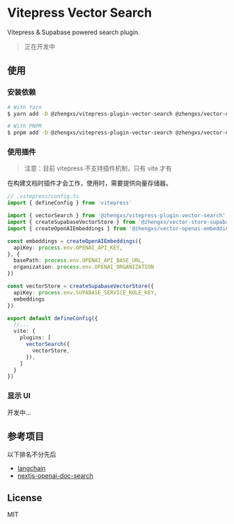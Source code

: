 # Vitepress Vector Search

Vitepress & Supabase powered search plugin.

> 正在开发中

## 使用

### 安装依赖

```bash
# With Yarn
$ yarn add -D @zhengxs/vitepress-plugin-vector-search @zhengxs/vector-openai-embedding @zhengxs/vector-store-supabase

# With PNPM
$ pnpm add -D @zhengxs/vitepress-plugin-vector-search @zhengxs/vector-openai-embedding @zhengxs/vector-store-supabase
```

### 使用插件

> 注意：目前 vitepress 不支持插件机制，只有 vite 才有

在构建文档时插件才会工作，使用时，需要提供向量存储器。

```ts
// .vitepress/config.ts
import { defineConfig } from 'vitepress'

import { vectorSearch } from '@zhengxs/vitepress-plugin-vector-search'
import { createSupabaseVectorStore } from '@zhengxs/vector-store-supabase'
import { createOpenAIEmbeddings } from '@zhengxs/vector-openai-embedding'

const embeddings = createOpenAIEmbeddings({
  apiKey: process.env.OPENAI_API_KEY,
}, {
  basePath: process.env.OPENAI_API_BASE_URL,
  organization: process.env.OPENAI_ORGANIZATION
})

const vectorStore = createSupabaseVectorStore({
  apiKey: process.env.SUPABASE_SERVICE_ROLE_KEY,
  embeddings
})

export default defineConfig({
  //...
  vite: {
    plugins: [
      vectorSearch({
        vectorStore,
      }),
    ]
  }
})
```

### 显示 UI

开发中...

## 参考项目

以下排名不分先后

- [langchain](https://js.langchain.com/)
- [nextjs-openai-doc-search](https://github.com/supabase-community/nextjs-openai-doc-search)

## License

MIT
